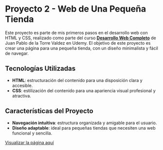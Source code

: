 # Proyecto 2 - Web de Una Pequeña Tienda

Este proyecto es parte de mis primeros pasos en el desarrollo web con HTML y CSS, realizado como parte del curso [**Desarrollo Web Completo**](https://www.udemy.com/course/desarrollo-web-completo-con-html5-css3-js-php-y-mysql/?couponCode=ST6MT103124) de Juan Pablo de la Torre Valdez en Udemy. El objetivo de este proyecto es crear una página para una pequeña tienda, con un diseño minimalista y fácil de navegar.

## Tecnologías Utilizadas

- **HTML**: estructuración del contenido para una disposición clara y accesible.
- **CSS**: estilización del contenido para una apariencia visual profesional y atractiva.

## Características del Proyecto

- **Navegación intuitiva**: estructura organizada y amigable para el usuario.
- **Diseño adaptable**: ideal para pequeñas tiendas que necesiten una web funcional y sencilla.

[Visualizar la página aquí](https://profound-treacle-ac5cfc.netlify.app/)
